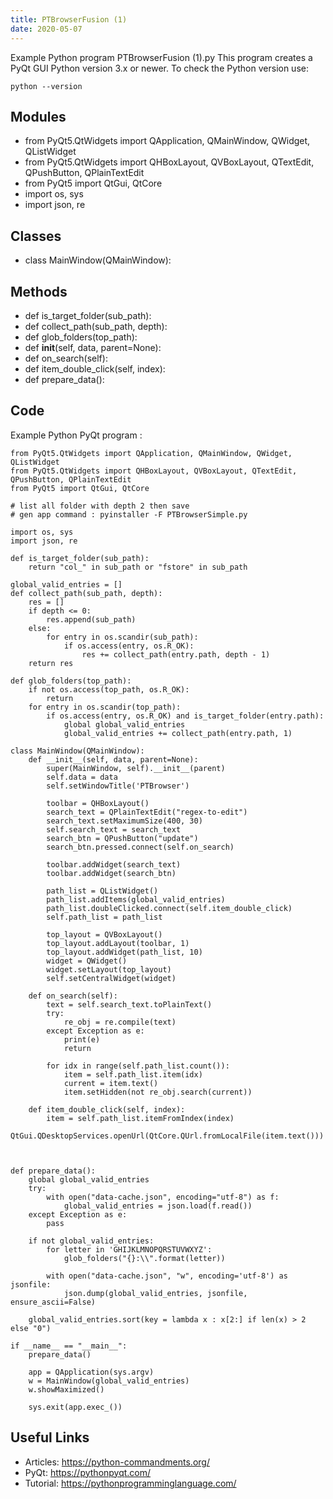 ```yaml
---
title: PTBrowserFusion (1)
date: 2020-05-07
---
```

Example Python program PTBrowserFusion (1).py
This program creates a PyQt GUI
Python version 3.x or newer.
To check the Python version use:

    python --version

## Modules

* from PyQt5.QtWidgets import QApplication, QMainWindow, QWidget, QListWidget
* from PyQt5.QtWidgets import QHBoxLayout, QVBoxLayout, QTextEdit, QPushButton, QPlainTextEdit
* from PyQt5 import QtGui, QtCore
* import os, sys
* import json, re

## Classes

* class MainWindow(QMainWindow):

## Methods

* def is_target_folder(sub_path):
* def collect_path(sub_path, depth):
* def glob_folders(top_path):
* def __init__(self, data, parent=None):
* def on_search(self):
* def item_double_click(self, index):
* def prepare_data():

## Code

Example Python PyQt program :

    from PyQt5.QtWidgets import QApplication, QMainWindow, QWidget, QListWidget
    from PyQt5.QtWidgets import QHBoxLayout, QVBoxLayout, QTextEdit, QPushButton, QPlainTextEdit
    from PyQt5 import QtGui, QtCore
    
    # list all folder with depth 2 then save
    # gen app command : pyinstaller -F PTBrowserSimple.py
    
    import os, sys
    import json, re
    
    def is_target_folder(sub_path):
        return "col_" in sub_path or "fstore" in sub_path
    
    global_valid_entries = []
    def collect_path(sub_path, depth):
        res = []
        if depth <= 0:
            res.append(sub_path)
        else:
            for entry in os.scandir(sub_path):
                if os.access(entry, os.R_OK):
                    res += collect_path(entry.path, depth - 1)
        return res
    
    def glob_folders(top_path):
        if not os.access(top_path, os.R_OK):
            return
        for entry in os.scandir(top_path):
            if os.access(entry, os.R_OK) and is_target_folder(entry.path):
                global global_valid_entries
                global_valid_entries += collect_path(entry.path, 1)
    
    class MainWindow(QMainWindow):
        def __init__(self, data, parent=None):
            super(MainWindow, self).__init__(parent)
            self.data = data
            self.setWindowTitle('PTBrowser')
    
            toolbar = QHBoxLayout()
            search_text = QPlainTextEdit("regex-to-edit")
            search_text.setMaximumSize(400, 30)
            self.search_text = search_text
            search_btn = QPushButton("update")
            search_btn.pressed.connect(self.on_search)
    
            toolbar.addWidget(search_text)
            toolbar.addWidget(search_btn)
    
            path_list = QListWidget()
            path_list.addItems(global_valid_entries)
            path_list.doubleClicked.connect(self.item_double_click)
            self.path_list = path_list
    
            top_layout = QVBoxLayout()
            top_layout.addLayout(toolbar, 1)
            top_layout.addWidget(path_list, 10)
            widget = QWidget()
            widget.setLayout(top_layout)
            self.setCentralWidget(widget)
    
        def on_search(self):
            text = self.search_text.toPlainText()
            try:
                re_obj = re.compile(text)
            except Exception as e:
                print(e)
                return
    
            for idx in range(self.path_list.count()):
                item = self.path_list.item(idx)
                current = item.text()
                item.setHidden(not re_obj.search(current))
    
        def item_double_click(self, index):
            item = self.path_list.itemFromIndex(index)
            QtGui.QDesktopServices.openUrl(QtCore.QUrl.fromLocalFile(item.text()))
    
    
    
    def prepare_data():
        global global_valid_entries
        try:
            with open("data-cache.json", encoding="utf-8") as f:
                global_valid_entries = json.load(f.read())
        except Exception as e:
            pass
    
        if not global_valid_entries:
            for letter in 'GHIJKLMNOPQRSTUVWXYZ':
                glob_folders("{}:\\".format(letter))
    
            with open("data-cache.json", "w", encoding='utf-8') as jsonfile:
                json.dump(global_valid_entries, jsonfile, ensure_ascii=False)
    
        global_valid_entries.sort(key = lambda x : x[2:] if len(x) > 2 else "0")
    
    if __name__ == "__main__":
        prepare_data()
    
        app = QApplication(sys.argv)
        w = MainWindow(global_valid_entries)
        w.showMaximized()
    
        sys.exit(app.exec_())

## Useful Links

- Articles: https://python-commandments.org/
- PyQt: https://pythonpyqt.com/
- Tutorial: https://pythonprogramminglanguage.com/
